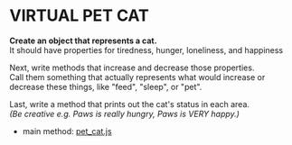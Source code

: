 # VIRTUAL PET CAT

**Create an object that represents a cat.** </br>
It should have properties for tiredness, hunger, loneliness, and happiness </br>

Next, write methods that increase and decrease those properties. </br>
Call them something that actually represents what would increase or decrease these things, like "feed", "sleep", or "pet". </br>

Last, write a method that prints out the cat's status in each area. </br>
*(Be creative e.g. Paws is really hungry, Paws is VERY happy.)* </br>

* main method: [pet_cat.js](pet_cat.js)
